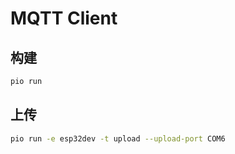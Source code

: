 # MQTT Client
## 构建
```sh
pio run
```
## 上传
```sh
pio run -e esp32dev -t upload --upload-port COM6
```